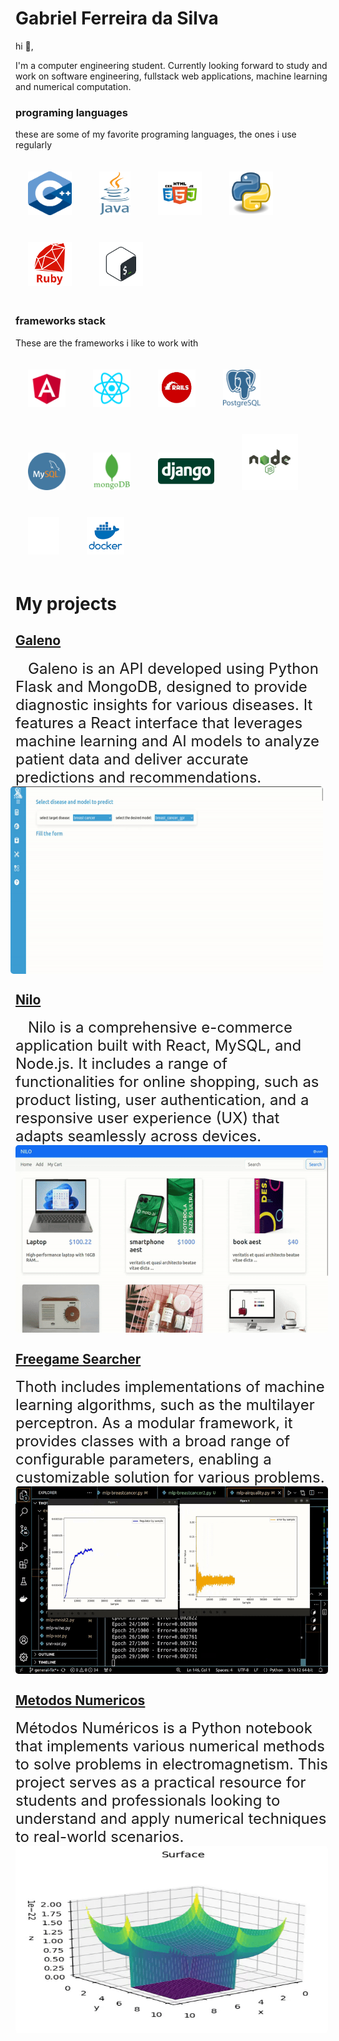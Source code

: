 # Gabriel Ferreira da Silva

hi 👋,

I'm a computer engineering student. Currently looking forward to study and work on software engineering, fullstack web applications, machine learning and numerical computation.

### programing languages

these are some of my favorite programing languages, the ones i use regularly



<div style="display:inline-block;">
    <img src="c_logo.svg" alt="Description" style="margin: 20px; width:70px; height: 70px; box-shadow: 5px 5px 10px \#888;">
    <img src="java.png" alt="Description" style="width:50px; margin: 20px; height: 70px; box-shadow: 5px 5px 10px \#888;">
    <img src="htmlcss.png" alt="Description" style="width:70px; height: 70px;margin: 20px;  box-shadow: 5px 5px 10px \#888;">
    <img src="python.png" alt="Description" style="width:70px; height: 70px;margin: 20px;  box-shadow: 5px 5px 10px \#888;">
    <img src="ruby.png" alt="Description" style="width:70px; height: 70px;margin: 20px;  box-shadow: 5px 5px 10px \#888;">
        <img src="bash.png" alt="Description" style="width:70px; height: 70px;margin: 20px;  box-shadow: 5px 5px 10px \#888;">

</div>



### frameworks stack 



These are the frameworks i like to work with



<div style="display:inline-block;">
    <img src="angular.png" alt="Description" style="margin: 20px; width:60px; height: 60px; box-shadow: 5px 5px 10px \#888;">
    <img src="react.png" alt="Description" style="width:60px; margin: 20px; height: 60px; box-shadow: 5px 5px 10px \#888;">
    <img src="rails.png" alt="Description" style="width:60px; height: 60px;margin: 20px;  box-shadow: 5px 5px 10px \#888;">
    <img src="postgresql.png" alt="Description" style="width:60px; height: 60px;margin: 20px;  box-shadow: 5px 5px 10px \#888;">
    <img src="mysql.png" alt="Description" style="width:60px; height: 60px;margin: 20px;  box-shadow: 5px 5px 10px \#888;">
        <img src="mongo.png" alt="Description" style="width:60px; height: 60px;margin: 20px;  box-shadow: 5px 5px 10px \#888;">
        <img src="django.png" alt="Description" style="width:90px; height: 60px;margin: 20px;  box-shadow: 5px 5px 10px \#888;">
        <img src="node-js.svg" alt="Description" style="width:90px; height: 90px;margin: 20px;  box-shadow: 5px 5px 10px \#888;">
        <img src="flask.png" alt="Description" style="width:50px; height: 60px;margin: 20px;  box-shadow: 5px 5px 10px \#888;">
     <img src="docker.png" alt="Description" style="width:60px; height: 60px;margin: 20px;  box-shadow: 5px 5px 10px \#888;">


# My projects



## <u>Galeno</u>

<div style="display: flex;flex-direction:column; align-items: center;justify-content:space-between">
    <div>
        <span style="font-size: 24px;margin:20px">Galeno is an API developed using Python Flask and MongoDB, designed to provide diagnostic insights for various diseases. It features a React interface that leverages machine learning and AI models to analyze patient data and deliver accurate predictions and recommendations.</span>
    </div>
    <img src="https://github.com/gabriel-ferreira-da-silva/gabriel-ferreira-da-silva/blob/main/galeno.gif?raw=true" alt="Nilo app" style="height:300px;width:500px;margin-right: 20px;border-radius: 5px"></div></div>



## <u>Nilo</u>

<div style="display: flex;flex-direction:column; justify-content:space-between">
    <div>
        <span style="font-size: 24px; margin:20px">Nilo is a comprehensive e-commerce application built with React, MySQL, and Node.js. It includes a range of functionalities for online shopping, such as product listing, user authentication, and a responsive user experience (UX) that adapts seamlessly across devices.</span>
    </div>
    <img src="https://github.com/gabriel-ferreira-da-silva/gabriel-ferreira-da-silva/blob/main/niloapp.gif?raw=true" alt="Nilo app" style="height:300px;width:500px;margin-right: 20px;border-radius: 5px"></div>

## <u>Freegame Searcher</u>

<div style="display: flex; flex-direction:column">
    <div>
        <span style="font-size: 24px;">Thoth includes implementations of machine learning algorithms, such as the multilayer perceptron. As a modular framework, it provides classes with a broad range of configurable parameters, enabling a customizable solution for various problems.</span>
    </div>
    <img src="https://raw.githubusercontent.com/gabriel-ferreira-da-silva/thoth/2e2f78efacd108601acd7cf69a7969321deb4038/docs/gif.gif" alt="thoth"  style="height:300px;width:500px;margin-right: 20px;border-radius: 5px"></div>





## <u>Metodos Numericos</u>

<div style="display: flex; flex-direction:column">
    <div>
        <span style="font-size: 24px;">Métodos Numéricos is a Python notebook that implements various numerical methods to solve problems in electromagnetism. This project serves as a practical resource for students and professionals looking to understand and apply numerical techniques to real-world scenarios.</span></div>
    <img src="https://github.com/gabriel-ferreira-da-silva/gabriel-ferreira-da-silva/blob/main/met.gif?raw=true" alt="Metodos Numericos" style="height:300px;width:500px;margin-right: 20px;border-radius: 5px"></div>
